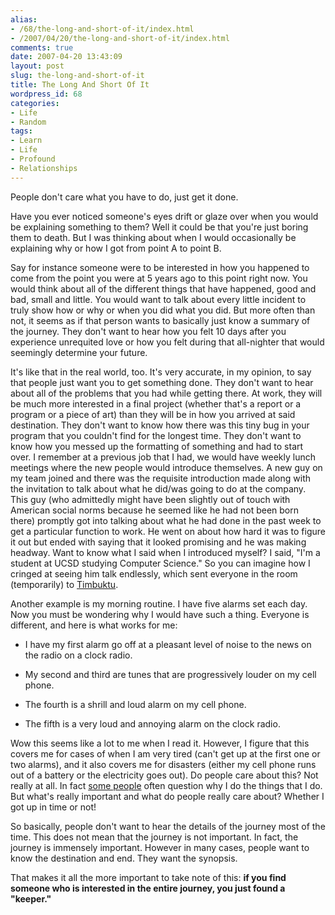 ```yaml
---
alias:
- /68/the-long-and-short-of-it/index.html
- /2007/04/20/the-long-and-short-of-it/index.html
comments: true
date: 2007-04-20 13:43:09
layout: post
slug: the-long-and-short-of-it
title: The Long And Short Of It
wordpress_id: 68
categories:
- Life
- Random
tags:
- Learn
- Life
- Profound
- Relationships
---
```


People don't care what you have to do, just get it done.

Have you ever noticed someone's eyes drift or glaze over when you would be explaining something to them? Well it could be that you're just boring them to death. But I was thinking about when I would occasionally be explaining why or how I got from point A to point B.

Say for instance someone were to be interested in how you happened to come from the point you were at 5 years ago to this point right now. You would think about all of the different things that have happened, good and bad, small and little. You would want to talk about every little incident to truly show how or why or when you did what you did. But more often than not, it seems as if that person wants to basically just know a summary of the journey. They don't want to hear how you felt 10 days after you experience unrequited love or how you felt during that all-nighter that would seemingly determine your future.

It's like that in the real world, too. It's very accurate, in my opinion, to say that people just want you to get something done. They don't want to hear about all of the problems that you had while getting there. At work, they will be much more interested in a final project (whether that's a report or a program or a piece of art) than they will be in how you arrived at said destination. They don't want to know how there was this tiny bug in your program that you couldn't find for the longest time. They don't want to know how you messed up the formatting of something and had to start over. I remember at a previous job that I had, we would have weekly lunch meetings where the new people would introduce themselves. A new guy on my team joined and there was the requisite introduction made along with the invitation to talk about what he did/was going to do at the company. This guy (who admittedly might have been slightly out of touch with American social norms because he seemed like he had not been born there) promptly got into talking about what he had done in the past week to get a particular function to work. He went on about how hard it was to figure it out but ended with saying that it looked promising and he was making headway. Want to know what I said when I introduced myself? I said, "I'm a student at UCSD studying Computer Science." So you can imagine how I cringed at seeing him talk endlessly, which sent everyone in the room (temporarily) to [Timbuktu](http://en.wikipedia.org/wiki/Timbuktu).

Another example is my morning routine. I have five alarms set each day. Now you must be wondering why I would have such a thing. Everyone is different, and here is what works for me:



	
  * I have my first alarm go off at a pleasant level of noise to the news on the radio on a clock radio.

	
  * My second and third are tunes that are progressively louder on my cell phone.

	
  * The fourth is a shrill and loud alarm on my cell phone.

	
  * The fifth is a very loud and annoying alarm on the clock radio.


Wow this seems like a lot to me when I read it. However, I figure that this covers me for cases of when I am very tired (can't get up at the first one or two alarms), and it also covers me for disasters (either my cell phone runs out of a battery or the electricity goes out). Do people care about this? Not really at all. In fact [some people](http://www.xanga.com/TuMbaLiNa3) often question why I do the things that I do. But what's really important and what do people really care about? Whether I got up in time or not!

So basically, people don't want to hear the details of the journey most of the time. This does not mean that the journey is not important. In fact, the journey is immensely important. However in many cases, people want to know the destination and end. They want the synopsis.

That makes it all the more important to take note of this: **if you find someone who is interested in the entire journey, you just found a "keeper."**
